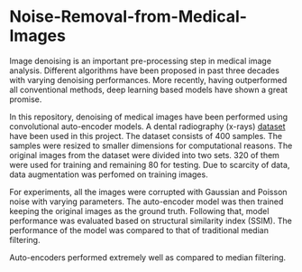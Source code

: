# Noise-Removal-from-Medical-Images

Image denoising is an important pre-processing step in medical image analysis. Different algorithms have been proposed in past three decades with varying denoising performances. More recently, having outperformed all conventional methods, deep learning based models have shown a great promise.

In this repository, denoising of medical images have been performed using convolutional auto-encoder models. A dental radiography (x-rays) [dataset](http://www-o.ntust.edu.tw/~cweiwang/ISBI2015/challenge1/) have been used in this project. The dataset consists of 400 samples. The samples were resized to smaller dimensions for computational reasons. The original images from the dataset were divided into two sets. 320 of them were used for training and remaining 80 for testing. Due to scarcity of data, data augmentation was perfomed on training images.

For experiments, all the images were corrupted with Gaussian and Poisson noise with varying parameters. The auto-encoder model was then trained keeping the original images as the ground truth. Following that, model performance was evaluated based on structural similarity index (SSIM). The performance of the model was compared to that of traditional median filtering.

Auto-encoders performed extremely well as compared to median filtering.
